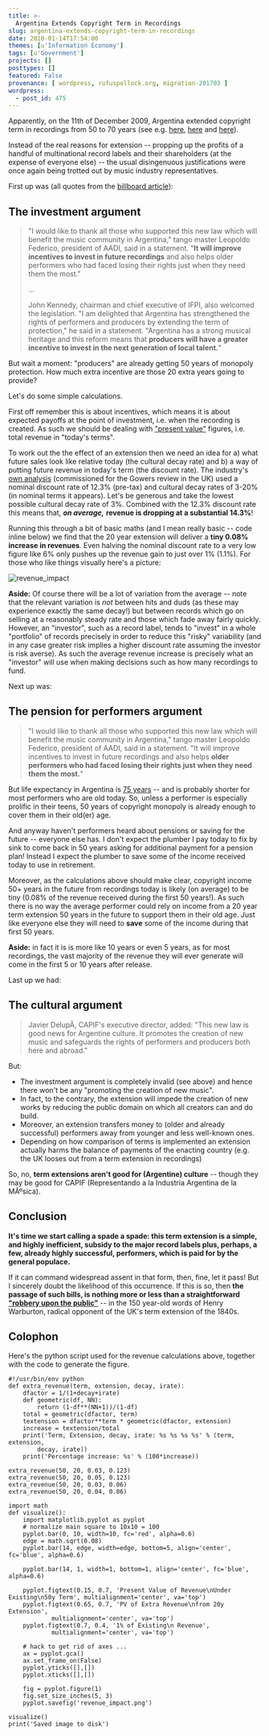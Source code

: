```yaml
---
title: >-
  Argentina Extends Copyright Term in Recordings
slug: argentina-extends-copyright-term-in-recordings
date: 2010-01-14T17:54:00
themes: [u'Information Economy']
tags: [u'Government']
projects: []
posttypes: []
featured: False
provenance: [ wordpress, rufuspollock.org, migration-201703 ]
wordpress:
  - post_id: 475
---
```


Apparently, on the 11th of December 2009, Argentina extended copyright term in recordings from 50 to 70 years (see e.g. [here](http://www.ip-watch.org/weblog/2009/12/23/argentina-toughens-music-performers-and-producers-protection/), [here][billboard] and [here][zeropaid]).

[zeropaid]: http://www.zeropaid.com/news/87460/argentina-extends-copyright-protection-term-by-20yrs-2/
[billboard]: http://www.billboard.biz/bbbiz/content_display/industry/e3i35216ec6c2433321c54b63d4cc30bb31

Instead of the real reasons for extension -- propping up the profits of a handful of multinational record labels and their shareholders (at the expense of everyone else) -- the usual disingenuous justifications were once again being trotted out by music industry representatives.

First up was (all quotes from the [billboard article](billboard)):

## The investment argument

> "I would like to thank all those who supported this new law which will benefit the music community in Argentina," tango master Leopoldo Federico, president of AADI, said in a statement. "**It will improve incentives to invest in future recordings** and also helps older performers who had faced losing their rights just when they need them the most."
>
> ...
>
> John Kennedy, chairman and chief executive of IFPI, also welcomed the legislation. "I am delighted that Argentina has strengthened the rights of performers and producers by extending the term of protection," he said in a statement. "Argentina has a strong musical heritage and this reform means that **producers will have a greater incentive to invest in the next generation of local talent.**"

But wait a moment: "producers" are already getting 50 years of monopoly protection. How much extra incentive are those 20 extra years going to provide?

Let's do some simple calculations.

First off remember this is about incentives, which means it is about expected payoffs at the point of investment, i.e. when the recording is created. As such we should be dealing with ["present value"](http://en.wikipedia.org/wiki/Present_value) figures, i.e. total revenue in "today's terms".

To work out the the effect of an extension then we need an idea for a) what future sales look like relative today (the cultural decay rate) and b) a way of putting future revenue in today's term (the discount rate). The industry's [own analysis](http://www.ipo.gov.uk/report-termextension.pdf) (commissioned for the Gowers review in the UK) used a nominal discount rate of 12.3% (pre-tax) and cultural decay rates of 3-20% (in nominal terms it appears). Let's be generous and take the lowest possible cultural decay rate of 3%. Combined with the 12.3% discount rate this means that, ***on average,*** **revenue is dropping at a substantial 14.3%**!

Running this through a bit of basic maths (and I mean really basic -- code inline below) we find that the 20 year extension will deliver a **tiny 0.08% increase in revenues**. Even halving the nominal discount rate to a very low figure like 6% only pushes up the revenue gain to just over 1% (1.1%). For those who like things visually here's a picture:

<img src="http://www.rufuspollock.org/wp-content/uploads/2010/01/revenue_impact.png" alt="revenue_impact" title="revenue_impact" class="display" />

**Aside:** Of course there will be a lot of variation from the average -- note that the relevant variation is *not* between hits and duds (as these may experience exactly the same decay!) but between records which go on selling at a reasonably steady rate and those which fade away fairly quickly. However, an "investor", such as a record label, tends to "invest" in a whole "portfolio" of records precisely in order to reduce this "risky" variability (and in any case greater risk implies a higher discount rate assuming the investor is risk averse). As such the average revenue increase is precisely what an "investor" will use when making decisions such as how many recordings to fund.

Next up was:

## The pension for performers argument

> "I would like to thank all those who supported this new law which will benefit the music community in Argentina," tango master Leopoldo Federico, president of AADI, said in a statement. "It will improve incentives to invest in future recordings and also helps **older performers who had faced losing their rights just when they need them the most.**"

But life expectancy in Argentina is [75 years](http://www.google.co.uk/search?q=life+expectancy+argentina) -- and is probably shorter for most performers who are old today. So, unless a performer is especially prolific in their teens, 50 years of copyright monopoly is already enough to cover them in their old(er) age.

And anyway haven't performers heard about pensions or saving for the future -- everyone else has. I don't expect the plumber I pay today to fix by sink to come back in 50 years asking for additional payment for a pension plan! Instead I expect the plumber to save some of the income received today to use in retirement.

Moreover, as the calculations above should make clear, copyright income 50+ years in the future from recordings today is likely (on average) to be tiny (0.08% of the revenue received during the first 50 years!). As such there is no way the average performer could rely on income from a 20 year term extension 50 years in the future to support them in their old age. Just like everyone else they will need to **save** some of the income during that first 50 years.

**Aside:** in fact it is is more like 10 years or even 5 years, as for most recordings, the vast majority of the revenue they will ever generate will come in the first 5 or 10 years after release.

Last up we had:

## The cultural argument

> Javier DelupÃ­, CAPIF's executive director, added: "This new law is good news for Argentine culture. It promotes the creation of new music and safeguards the rights of performers and producers both here and abroad."

But:

  * The investment argument is completely invalid (see above) and hence there won't be any "promoting the creation of new music".
  * In fact, to the contrary, the extension will impede the creation of new works by reducing the public domain on which all creators can and do build.
  * Moreover, an extension transfers money to (older and already successful) performers away from younger and less well-known ones.
  * Depending on how comparison of terms is implemented an extension actually harms the balance of payments of the enacting country (e.g. the UK looses out from a term extension in recordings)

So, no, **term extensions aren't good for (Argentine) culture** -- though they may be good for CAPIF (Representando a la Industria Argentina de la MÃºsica).

## Conclusion

**It's time we start calling a spade a spade: this term extension is a simple, and highly inefficient, subsidy to the major record labels plus, perhaps, a few, already highly successful, performers, which is paid for by the general populace.**

If it can command widespread assent in that form, then, fine, let it pass! But I sincerely doubt the likelihood of this occurrence. If this is so, then **the passage of such bills, is nothing more or less than a straightforward ["robbery upon the public"](http://www.rufuspollock.org/2009/09/22/talk-at-atrip-conference-how-long-should-copyright-last/)** -- in the 150 year-old words of Henry Warburton, radical opponent of the UK's term extension of the 1840s.

## Colophon

Here's the python script used for the revenue calculations above, together with the code to generate the figure.

    #!/usr/bin/env python
    def extra_revenue(term, extension, decay, irate):
        dfactor = 1/(1+decay+irate)
        def geometric(df, NN):
            return (1-df**(NN+1))/(1-df)
        total = geometric(dfactor, term)
        textension = dfactor**term * geometric(dfactor, extension)
        increase = textension/total
        print('Term, Extension, decay, irate: %s %s %s %s' % (term, extension,
            decay, irate))
        print('Percentage increase: %s' % (100*increase))

    extra_revenue(50, 20, 0.03, 0.123)
    extra_revenue(50, 20, 0.05, 0.123)
    extra_revenue(50, 20, 0.03, 0.06)
    extra_revenue(50, 20, 0.04, 0.06)

    import math
    def visualize():
        import matplotlib.pyplot as pyplot
        # normalize main square to 10x10 = 100
        pyplot.bar(0, 10, width=10, fc='red', alpha=0.6)
        edge = math.sqrt(0.08)
        pyplot.bar(14, edge, width=edge, bottom=5, align='center', fc='blue', alpha=0.6)

        pyplot.bar(14, 1, width=1, bottom=1, align='center', fc='blue', alpha=0.6)

        pyplot.figtext(0.15, 0.7, 'Present Value of Revenue\nUnder Existing\n50y Term', multialignment='center', va='top')
        pyplot.figtext(0.65, 0.7, 'PV of Extra Revenue\nfrom 20y Extension',
                multialignment='center', va='top')
        pyplot.figtext(0.7, 0.4, '1% of Existing\n Revenue',
                multialignment='center', va='top')

        # hack to get rid of axes ...
        ax = pyplot.gca()
        ax.set_frame_on(False)
        pyplot.yticks([],[])
        pyplot.xticks([],[])

        fig = pyplot.figure(1)
        fig.set_size_inches(5, 3)
        pyplot.savefig('revenue_impact.png')

    visualize()
    print('Saved image to disk')


